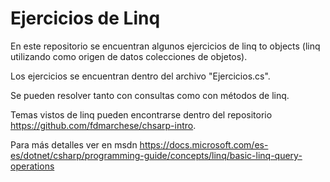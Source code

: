 # Ejercicios de Linq

En este repositorio se encuentran algunos ejercicios de linq to objects (linq utilizando como origen de datos colecciones de objetos).

Los ejercicios se encuentran dentro del archivo "Ejercicios.cs".

Se pueden resolver tanto con consultas como con métodos de linq.

Temas vistos de linq pueden encontrarse dentro del repositorio https://github.com/fdmarchese/chsarp-intro.

Para más detalles ver en msdn https://docs.microsoft.com/es-es/dotnet/csharp/programming-guide/concepts/linq/basic-linq-query-operations
